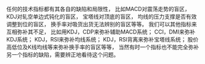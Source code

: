 任何的技术指标都有其各自的缺陷和局限性，
比如MACD对震荡走势的盲区，
KDJ对轧空单边式钝化的盲区，
宝塔线对顶底的盲区，
均线的压力支撑是否有效调整到位的盲区，
换手率对吸货出货无法辨别的盲区等等。
我们可以其他指标来互相弥补其不足，
比如用KDJ，CDP来弥补辅助MACD系统；
CCI，DMI来弥补KDJ系统；
KDJ，RSI来弥补均线系统；
KDJ，RSI背离来弥补宝塔线系统；
股价高低位及K线均线等来弥补换手率的盲区等等，
当然有时一个指标也不能完全弥补另一个指标的缺陷，需要辨正地看待这个问题。